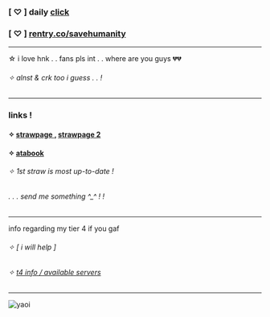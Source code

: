 ### [ ♡ ] daily [click](https://arab.org/click-to-help/)
### [ ♡ ] [rentry.co/savehumanity](https://rentry.co/savehumanity)
***
☆ i love hnk . . fans pls int . . where are you guys 💔💔
###### ✧ alnst & crk too i guess . . !
***
### links !

#### ✧ [ strawpage ,](https://bonesofjewel.straw.page) [ strawpage 2 ](https://syntheticpearl.straw.page)
#### ✧ [ atabook ](https://bonesofjewel.atabook.org)
###### ✧ 1st straw is most up-to-date !
###### . . . send me something ^_^ ! !
***
info regarding my tier 4 if you gaf
###### ✧ [ i will help ]
###### ✧ [ t4 info / available servers](https://rentry.co/etherealdecay)
***
![yaoi](https://files.catbox.moe/8s02nz.png)
